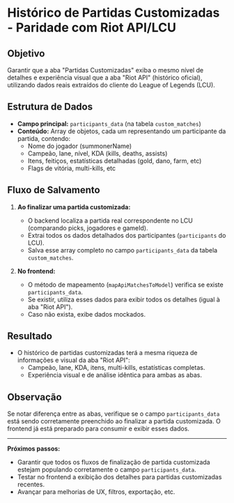 # Histórico de Partidas Customizadas - Paridade com Riot API/LCU

## Objetivo
Garantir que a aba "Partidas Customizadas" exiba o mesmo nível de detalhes e experiência visual que a aba "Riot API" (histórico oficial), utilizando dados reais extraídos do cliente do League of Legends (LCU).

## Estrutura de Dados
- **Campo principal:** `participants_data` (na tabela `custom_matches`)
- **Conteúdo:** Array de objetos, cada um representando um participante da partida, contendo:
  - Nome do jogador (summonerName)
  - Campeão, lane, nível, KDA (kills, deaths, assists)
  - Itens, feitiços, estatísticas detalhadas (gold, dano, farm, etc)
  - Flags de vitória, multi-kills, etc

## Fluxo de Salvamento
1. **Ao finalizar uma partida customizada:**
   - O backend localiza a partida real correspondente no LCU (comparando picks, jogadores e gameId).
   - Extrai todos os dados detalhados dos participantes (`participants` do LCU).
   - Salva esse array completo no campo `participants_data` da tabela `custom_matches`.

2. **No frontend:**
   - O método de mapeamento (`mapApiMatchesToModel`) verifica se existe `participants_data`.
   - Se existir, utiliza esses dados para exibir todos os detalhes (igual à aba "Riot API").
   - Caso não exista, exibe dados mockados.

## Resultado
- O histórico de partidas customizadas terá a mesma riqueza de informações e visual da aba "Riot API":
  - Campeão, lane, KDA, itens, multi-kills, estatísticas completas.
  - Experiência visual e de análise idêntica para ambas as abas.

## Observação
Se notar diferença entre as abas, verifique se o campo `participants_data` está sendo corretamente preenchido ao finalizar a partida customizada. O frontend já está preparado para consumir e exibir esses dados.

---

**Próximos passos:**
- Garantir que todos os fluxos de finalização de partida customizada estejam populando corretamente o campo `participants_data`.
- Testar no frontend a exibição dos detalhes para partidas customizadas recentes.
- Avançar para melhorias de UX, filtros, exportação, etc.
